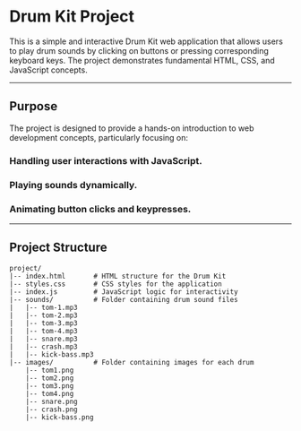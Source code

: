 # Drum Kit Project

This is a simple and interactive Drum Kit web application that allows users to play drum sounds by clicking on buttons or pressing corresponding keyboard keys. The project demonstrates fundamental HTML, CSS, and JavaScript concepts.

---

## Purpose

The project is designed to provide a hands-on introduction to web development concepts, particularly focusing on:

### Handling user interactions with JavaScript.

### Playing sounds dynamically.

### Animating button clicks and keypresses.

---

## Project Structure

```plaintext
project/
|-- index.html       # HTML structure for the Drum Kit
|-- styles.css       # CSS styles for the application
|-- index.js         # JavaScript logic for interactivity
|-- sounds/          # Folder containing drum sound files
|   |-- tom-1.mp3
|   |-- tom-2.mp3
|   |-- tom-3.mp3
|   |-- tom-4.mp3
|   |-- snare.mp3
|   |-- crash.mp3
|   |-- kick-bass.mp3
|-- images/          # Folder containing images for each drum
    |-- tom1.png
    |-- tom2.png
    |-- tom3.png
    |-- tom4.png
    |-- snare.png
    |-- crash.png
    |-- kick-bass.png
